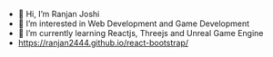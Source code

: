 - 👋 Hi, I’m Ranjan Joshi
- 👀 I’m interested in Web Development and Game Development
- 🌱 I’m currently learning Reactjs, Threejs and Unreal Game Engine
- https://ranjan2444.github.io/react-bootstrap/

<!---
Ranjan2444/Ranjan2444 is a ✨ special ✨ repository because its `README.md` (this file) appears on your GitHub profile.
You can click the Preview link to take a look at your changes.
--->
